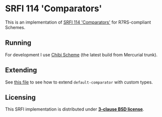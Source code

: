# SRFI 114 'Comparators'

This is an implementation of [SRFI 114 'Comparators'](//srfi.schemers.org/srfi-114/srfi-114.html) for R7RS-compliant Schemes.

## Running

For development I use [Chibi Scheme](//code.google.com/p/chibi-scheme) (the latest build from Mercurial trunk).

## Extending

See [this file](srfi-114/docs/extending.md) to see how to extend `default-comparator` with custom types.

## Licensing

This SRFI implementation is distributed under **[3-clause BSD license](LICENSE)**.
